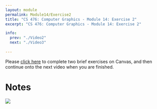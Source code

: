 ```yaml
---
layout: module
permalink: Module14/Exercise2
title: "CS 476: Computer Graphics - Module 14: Exercise 2"
excerpt: "CS 476: Computer Graphics - Module 14: Exercise 2"

info:
  prev: "./Video2"
  next: "./Video3"
  
---
```


Please <a href = "https://ursinus.instructure.com/courses/10834/quizzes/11432/take" target="_blank">click here</a> to complete two brief exercises on Canvas, and then continue onto the next video when you are finished.

<h1>Notes</h1>

<img src = "../images/Unit1/Vectors2.svg">